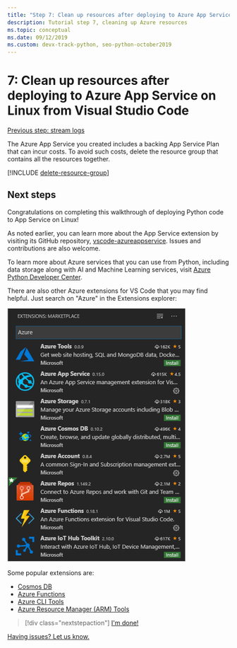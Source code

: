 ```yaml
---
title: "Step 7: Clean up resources after deploying to Azure App Service on Linux from Visual Studio Code"
description: Tutorial step 7, cleaning up Azure resources
ms.topic: conceptual
ms.date: 09/12/2019
ms.custom: devx-track-python, seo-python-october2019
---
```


# 7: Clean up resources after deploying to Azure App Service on Linux from Visual Studio Code

[Previous step: stream logs](tutorial-deploy-app-service-on-linux-06.md)

The Azure App Service you created includes a backing App Service Plan that can incur costs. To avoid such costs, delete the resource group that contains all the resources together.

[!INCLUDE [delete-resource-group](includes/delete-resource-group.md)]

## Next steps

Congratulations on completing this walkthrough of deploying Python code to App Service on Linux!

As noted earlier, you can learn more about the App Service extension by visiting its GitHub repository, [vscode-azureappservice](https://github.com/Microsoft/vscode-azureappservice). Issues and contributions are also welcome.

To learn more about Azure services that you can use from Python, including data storage along with AI and Machine Learning services, visit [Azure Python Developer Center](/python/azure/?view=azure-python).

There are also other Azure extensions for VS Code that you may find helpful. Just search on "Azure" in the Extensions explorer:

![Azure extensions for Visual Studio Code](media/deploy-containers/azure-extensions-for-visual-studio-code.png)

Some popular extensions are:

- [Cosmos DB](https://marketplace.visualstudio.com/items?itemName=ms-azuretools.vscode-cosmosdb)
- [Azure Functions](https://marketplace.visualstudio.com/items?itemName=ms-azuretools.vscode-azurefunctions)
- [Azure CLI Tools](https://marketplace.visualstudio.com/items?itemName=ms-vscode.azurecli)
- [Azure Resource Manager (ARM) Tools](https://marketplace.visualstudio.com/items?itemName=msazurermtools.azurerm-vscode-tools)

> [!div class="nextstepaction"]
> [I'm done!](/python/azure/?view=azure-python) 

[Having issues? Let us know.](https://aka.ms/FlaskVSCQuickstartHelp)